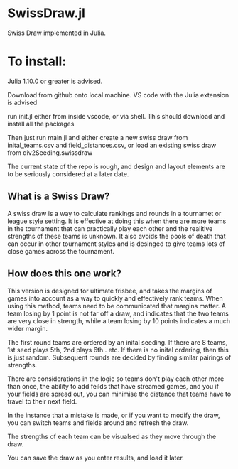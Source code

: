 # SwissDraw.jl
Swiss Draw implemented in Julia.

# To install:

Julia 1.10.0 or greater is advised. 

Download from github onto local machine. VS code with the Julia extension is advised 

run init.jl either from inside vscode, or via shell. This should download and install all the packages

Then just run main.jl and either create a new swiss draw from inital_teams.csv and field_distances.csv, or load an existing swiss draw from div2Seeding.swissdraw

The current state of the repo is rough, and design and layout elements are to be seriously  considered at a later date. 

## What is a Swiss Draw? 

A swiss draw is a way to calculate rankings and rounds in a tournamet or league style setting. It is effective at doing this when there are more teams in the tournament that can practically play each other and the realitive strengths of these teams is unknown. It also avoids the pools of death that can occur in other tournament styles and is desinged to give teams lots of close games across the tournament.

## How does this one work?

This version is designed for ultimate frisbee, and takes the margins of games into account as a way to quickly and effectively rank teams. When using this method, teams need to be communicated that margins matter. A team losing by 1 point is not far off a draw, and indicates that the two teams are very close in strength, while a team losing by 10 points indicates a much wider margin. 

The first round teams are ordered by an inital seeding. If there are 8 teams, 1st seed plays 5th, 2nd plays 6th.. etc. If there is no inital ordering, then this is just random. Subsequent rounds are decided by finding similar pairings of strengths. 

There are considerations in the logic so teams don't play each other more than once, the ability to add feilds that have streamed games, and you if your fields are spread out, you can minimise the distance that teams have to travel to their next field.

In the instance that a mistake is made, or if you want to modify the draw, you can switch teams and fields around and refresh the draw. 

The strengths of each team can be visualsed as they move through the draw.

You can save the draw as you enter results, and load it later.





